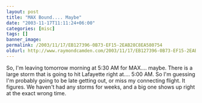```yaml
---
layout: post
title: "MAX Bound.... Maybe"
date: "2003-11-17T11:11:24+06:00"
categories: [misc]
tags: []
banner_image: 
permalink: /2003/11/17/EB127396-0B73-EF15-2EAB28C8EA580754
oldurl: http://www.raymondcamden.com/2003/11/17/EB127396-0B73-EF15-2EAB28C8EA580754
---
```


So, I'm leaving tomorrow morning at 5:30 AM for MAX.... maybe. There is a large storm that is going to hit Lafayette right at.... 5:00 AM. So I'm guessing I'm probably going to be late getting out, or miss my connecting flight. It figures. We haven't had any storms for weeks, and a big one shows up right at the exact wrong time.